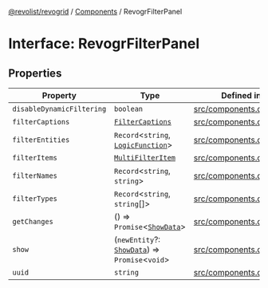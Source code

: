 [@revolist/revogrid](README.md) / [Components](Namespace.Components.md) / RevogrFilterPanel

# Interface: RevogrFilterPanel

## Properties

| Property | Type | Defined in |
| ------ | ------ | ------ |
| `disableDynamicFiltering` | `boolean` | [src/components.d.ts:392](https://github.com/revolist/revogrid/blob/baf80d21081b40195ffd6e11abd1249f2fd26dae/src/components.d.ts#L392) |
| `filterCaptions` | [`FilterCaptions`](TypeAlias.FilterCaptions.md) | [src/components.d.ts:393](https://github.com/revolist/revogrid/blob/baf80d21081b40195ffd6e11abd1249f2fd26dae/src/components.d.ts#L393) |
| `filterEntities` | `Record`\<`string`, [`LogicFunction`](TypeAlias.LogicFunction.md)\> | [src/components.d.ts:394](https://github.com/revolist/revogrid/blob/baf80d21081b40195ffd6e11abd1249f2fd26dae/src/components.d.ts#L394) |
| `filterItems` | [`MultiFilterItem`](TypeAlias.MultiFilterItem.md) | [src/components.d.ts:395](https://github.com/revolist/revogrid/blob/baf80d21081b40195ffd6e11abd1249f2fd26dae/src/components.d.ts#L395) |
| `filterNames` | `Record`\<`string`, `string`\> | [src/components.d.ts:396](https://github.com/revolist/revogrid/blob/baf80d21081b40195ffd6e11abd1249f2fd26dae/src/components.d.ts#L396) |
| `filterTypes` | `Record`\<`string`, `string`[]\> | [src/components.d.ts:397](https://github.com/revolist/revogrid/blob/baf80d21081b40195ffd6e11abd1249f2fd26dae/src/components.d.ts#L397) |
| `getChanges` | () => `Promise`\<[`ShowData`](TypeAlias.ShowData.md)\> | [src/components.d.ts:398](https://github.com/revolist/revogrid/blob/baf80d21081b40195ffd6e11abd1249f2fd26dae/src/components.d.ts#L398) |
| `show` | (`newEntity`?: [`ShowData`](TypeAlias.ShowData.md)) => `Promise`\<`void`\> | [src/components.d.ts:399](https://github.com/revolist/revogrid/blob/baf80d21081b40195ffd6e11abd1249f2fd26dae/src/components.d.ts#L399) |
| `uuid` | `string` | [src/components.d.ts:400](https://github.com/revolist/revogrid/blob/baf80d21081b40195ffd6e11abd1249f2fd26dae/src/components.d.ts#L400) |
